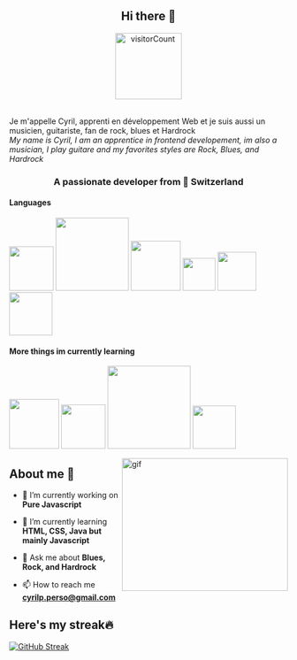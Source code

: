 
<h2 align="center">Hi there 👋</h2>

<div align="center">
<img width="120" src="https://komarev.com/ghpvc/?username=CyrilPerrinjaquet&style=flat-square&color=blue" alt="visitorCount"/>
</div><br>

Je m'appelle Cyril, apprenti en développement Web et je suis aussi un musicien, guitariste, fan de rock, blues et Hardrock<br>
<em>My name is Cyril, I am an apprentice in frontend developement, im also a musician, I play guitare and my favorites styles are Rock, Blues, and Hardrock</em> 
<h3 align="center">A passionate developer from 📍 Switzerland</h3>

<h4 align="left">Languages</h4>
<div id="badges" align="left">
  <img src="https://img.shields.io/badge/css3-%231572B6.svg?style=for-the-badge&logo=css3&logoColor=white" width="80" />
  <img src="https://img.shields.io/badge/javascript-%23323330.svg?style=for-the-badge&logo=javascript&logoColor=%23F7DF1E" width="132" />
  <img src="https://img.shields.io/badge/html5-%23E34F26.svg?style=for-the-badge&logo=html5&logoColor=white" width="90" />
  <img src="https://img.shields.io/badge/java-%23ED8B00.svg?style=for-the-badge&logo=java&logoColor=white" width="59" />
  <img src="https://img.shields.io/badge/git-%23F05033.svg?style=for-the-badge&logo=git&logoColor=white" width="70" />
  <img src="https://img.shields.io/badge/mysql-%2300f.svg?style=for-the-badge&logo=mysql&logoColor=white&style=Flat" width="78" />
</div>

<h4 align="left">More things im currently learning</h4>
<div id="badges" align="left">
  <img src="https://img.shields.io/badge/Obsidian-%23483699.svg?style=for-the-badge&logo=obsidian&logoColor=white&style=Flat" width="90" />
  <img src="https://img.shields.io/badge/Notion-%23000000.svg?style=for-the-badge&logo=notion&logoColor=white&style=Flat" width="80" />
  <img src="https://img.shields.io/badge/Visual%20Studio%20Code-0078d7.svg?style=for-the-badge&logo=visual-studio-code&logoColor=white&style=Flat" width="150" />
  <img src="https://img.shields.io/badge/github-%23121011.svg?style=for-the-badge&logo=github&logoColor=white&style=Flat" width="78" />
</div>

<p><img align="right" alt="gif" src="https://media.giphy.com/media/Lny6Rw04nsOOc/giphy.gif" width="300" height="240" /></p>

<h2>About me 🔭</h2>

- 🔭 I’m currently working on **Pure Javascript**

- 🌱 I’m currently learning **HTML, CSS, Java but mainly Javascript**

- 💬 Ask me about **Blues, Rock, and Hardrock**

- 📫 How to reach me **cyrilp.perso@gmail.com**

<h2>Here's my streak🔥</h2> 

[![GitHub Streak](https://streak-stats.demolab.com/?user=CyrilPerrinjaquet&theme=vision-friendly-dark)](https://git.io/streak-stats)<br>
